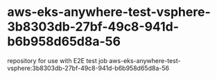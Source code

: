 # aws-eks-anywhere-test-vsphere-3b8303db-27bf-49c8-941d-b6b958d65d8a-56
repository for use with E2E test job aws-eks-anywhere-test-vsphere:3b8303db-27bf-49c8-941d-b6b958d65d8a-56
